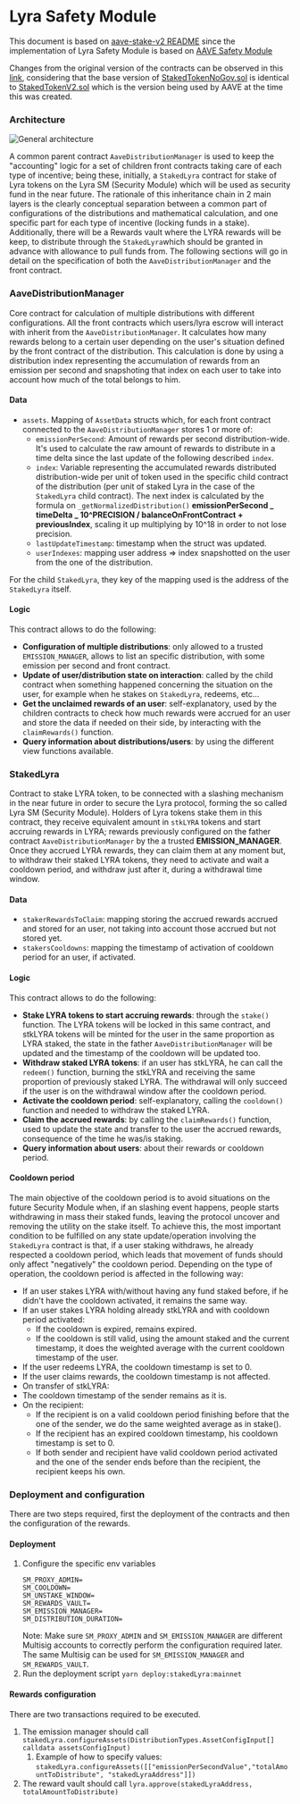 # Lyra Safety Module

This document is based on [aave-stake-v2 README](https://github.com/aave/aave-stake-v2/blob/cef5a67308c14938035d29f7214c55610bcf04d2/README.md) since the implementation of Lyra Safety Module is based on [AAVE Safety Module](https://github.com/aave/aave-stake-v2/blob/cef5a67308c14938035d29f7214c55610bcf04d2)

Changes from the original version of the contracts can be observed in this [link](https://github.com/lyra-finance/aave-stake-v2/compare/diff-base...lyra-finance:diff-change), considering that the base version of [StakedTokenNoGov.sol](https://github.com/lyra-finance/aave-stake-v2/blob/diff-base/contracts/stake/StakedTokenNoGov.sol) is identical to [StakedTokenV2.sol](https://github.com/aave/aave-stake-v2/blob/cef5a67308c14938035d29f7214c55610bcf04d2/contracts/stake/StakedTokenV2.sol) which is the version being used by AAVE at the time this was created.

### Architecture

![General architecture](../../docs/safety-module/lyra-sm.png)

A common parent contract `AaveDistributionManager` is used to keep the "accounting" logic for a set of children front contracts taking care of each type of incentive; being these, initially, a `StakedLyra` contract for stake of Lyra tokens on the Lyra SM (Security Module) which will be used as security fund in the near future.
The rationale of this inheritance chain in 2 main layers is the clearly conceptual separation between a common part of configurations of the distributions and mathematical calculation, and one specific part for each type of incentive (locking funds in a stake).
Additionally, there will be a Rewards vault where the LYRA rewards will be keep, to distribute through the `StakedLyra`which should be granted in advance with allowance to pull funds from.
The following sections will go in detail on the specification of both the `AaveDistributionManager` and the front contract.

### AaveDistributionManager

Core contract for calculation of multiple distributions with different configurations. All the front contracts which users/lyra escrow will interact with inherit from the `AaveDistributionManager`.
It calculates how many rewards belong to a certain user depending on the user's situation defined by the front contract of the distribution. This calculation is done by using a distribution index representing the accumulation of rewards from an emission per second and snapshoting that index on each user to take into account how much of the total belongs to him.

#### Data

- `assets`. Mapping of `AssetData` structs which, for each front contract connected to the `AaveDistributionManager` stores 1 or more of:
  - `emissionPerSecond`: Amount of rewards per second distribution-wide. It's used to calculate the raw amount of rewards to distribute in a time delta since the last update of the following described `index`.
  - `index`: Variable representing the accumulated rewards distributed distribution-wide per unit of token used in the specific child contract of the distribution (per unit of staked Lyra in the case of the `StakedLyra` child contract). The next index is calculated by the formula on `_getNormalizedDistribution()` **emissionPerSecond _ timeDelta _ 10^PRECISION / balanceOnFrontContract + previousIndex**, scaling it up multiplying by 10^18 in order to not lose precision.
  - `lastUpdateTimestamp`: timestamp when the struct was updated.
  - `userIndexes`: mapping user address => index snapshotted on the user from the one of the distribution.

For the child `StakedLyra`, they key of the mapping used is the address of the `StakedLyra` itself.

#### Logic

This contract allows to do the following:

- **Configuration of multiple distributions**: only allowed to a trusted `EMISSION_MANAGER`, allows to list an specific distribution, with some emission per second and front contract.
- **Update of user/distribution state on interaction**: called by the child contract when something happened concerning the situation on the user, for example when he stakes on `StakedLyra`, redeems, etc...
- **Get the unclaimed rewards of an user**: self-explanatory, used by the children contracts to check how much rewards were accrued for an user and store the data if needed on their side, by interacting with the `claimRewards()` function.
- **Query information about distributions/users**: by using the different view functions available.

### StakedLyra

Contract to stake LYRA token, to be connected with a slashing mechanism in the near future in order to secure the Lyra protocol, forming the so called Lyra SM (Security Module).
Holders of Lyra tokens stake them in this contract, they receive equivalent amount in `stkLYRA` tokens and start accruing rewards in LYRA; rewards previously configured on the father contract `AaveDistributionManager` by the a trusted **EMISSION_MANAGER**. Once they accrued LYRA rewards, they can claim them at any moment but, to withdraw their staked LYRA tokens, they need to activate and wait a cooldown period, and withdraw just after it, during a withdrawal time window.

#### Data

- `stakerRewardsToClaim`: mapping storing the accrued rewards accrued and stored for an user, not taking into account those accrued but not stored yet.
- `stakersCooldowns`: mapping the timestamp of activation of cooldown period for an user, if activated.

#### Logic

This contract allows to do the following:

- **Stake LYRA tokens to start accruing rewards**: through the `stake()` function. The LYRA tokens will be locked in this same contract, and stkLYRA tokens will be minted for the user in the same proportion as LYRA staked, the state in the father `AaveDistributionManager` will be updated and the timestamp of the cooldown will be updated too.
- **Withdraw staked LYRA tokens**: if an user has stkLYRA, he can call the `redeem()` function, burning the stkLYRA and receiving the same proportion of previously staked LYRA. The withdrawal will only succeed if the user is on the withdrawal window after the cooldown period.
- **Activate the cooldown period**: self-explanatory, calling the `cooldown()` function and needed to withdraw the staked LYRA.
- **Claim the accrued rewards**: by calling the `claimRewards()` function, used to update the state and transfer to the user the accrued rewards, consequence of the time he was/is staking.
- **Query information about users**: about their rewards or cooldown period.

#### Cooldown period

The main objective of the cooldown period is to avoid situations on the future Security Module when, if an slashing event happens, people starts withdrawing in mass their staked funds, leaving the protocol uncover and removing the utility on the stake itself.
To achieve this, the most important condition to be fulfilled on any state update/operation involving the `StakedLyra` contract is that, if a user staking withdraws, he already respected a cooldown period, which leads that movement of funds should only affect "negatively" the cooldown period.
Depending on the type of operation, the cooldown period is affected in the following way:

- If an user stakes LYRA with/without having any fund staked before, if he didn't have the cooldown activated, it remains the same way.
- If an user stakes LYRA holding already stkLYRA and with cooldown period activated:
  - If the cooldown is expired, remains expired.
  - If the cooldown is still valid, using the amount staked and the current timestamp, it does the weighted average with the current cooldown timestamp of the user.
- If the user redeems LYRA, the cooldown timestamp is set to 0.
- If the user claims rewards, the cooldown timestamp is not affected.
- On transfer of stkLYRA:
- The cooldown timestamp of the sender remains as it is.
- On the recipient:
  - If the recipient is on a valid cooldown period finishing before that the one of the sender, we do the same weighted average as in stake().
  - If the recipient has an expired cooldown timestamp, his cooldown timestamp is set to 0.
  - If both sender and recipient have valid cooldown period activated and the one of the sender ends before than the recipient, the recipient keeps his own.

### Deployment and configuration

There are two steps required, first the deployment of the contracts and then the configuration of the rewards.

#### Deployment

1. Configure the specific env variables
   ```
   SM_PROXY_ADMIN=
   SM_COOLDOWN=
   SM_UNSTAKE_WINDOW=
   SM_REWARDS_VAULT=
   SM_EMISSION_MANAGER=
   SM_DISTRIBUTION_DURATION=
   ```
   Note: Make sure `SM_PROXY_ADMIN` and `SM_EMISSION_MANAGER` are different Multisig accounts to correctly perform the configuration required later. The same Multisig can be used for `SM_EMISSION_MANAGER` and `SM_REWARDS_VAULT`.
2. Run the deployment script `yarn deploy:stakedLyra:mainnet`

#### Rewards configuration

There are two transactions required to be executed.

1. The emission manager should call `stakedLyra.configureAssets(DistributionTypes.AssetConfigInput[] calldata assetsConfigInput)`
   1. Example of how to specify values: `stakedLyra.configureAssets([["emissionPerSecondValue","totalAmountToDistribute", "stakedLyraAddress"]])`
2. The reward vault should call `lyra.approve(stakedLyraAddress, totalAmountToDistribute)`
